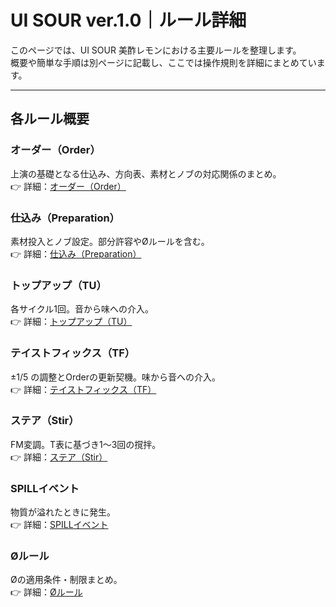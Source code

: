# UI SOUR ver.1.0｜ルール詳細

このページでは、UI SOUR 美酢レモンにおける主要ルールを整理します。  
概要や簡単な手順は別ページに記載し、ここでは操作規則を詳細にまとめています。

---

## 各ルール概要

### オーダー（Order）
上演の基礎となる仕込み、方向表、素材とノブの対応関係のまとめ。  
👉 詳細：[オーダー（Order）](Order.md)

### 仕込み（Preparation）
素材投入とノブ設定。部分許容やØルールを含む。  
👉 詳細：[仕込み（Preparation）](Preparation.md)

### トップアップ（TU）
各サイクル1回。音から味への介入。  
👉 詳細：[トップアップ（TU）](tu.md)

### テイストフィックス（TF）
±1/5 の調整とOrderの更新契機。味から音への介入。  
👉 詳細：[テイストフィックス（TF）](tf.md)

### ステア（Stir）
FM変調。T表に基づき1〜3回の撹拌。  
👉 詳細：[ステア（Stir）](stir.md)

### SPILLイベント
物質が溢れたときに発生。  
👉 詳細：[SPILLイベント](spill.md)

### Øルール
Øの適用条件・制限まとめ。  
👉 詳細：[Øルール](Ø.md)
